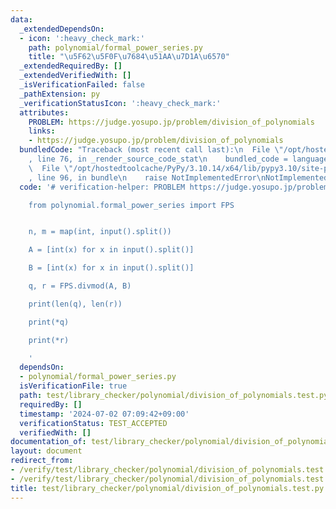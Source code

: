 ```yaml
---
data:
  _extendedDependsOn:
  - icon: ':heavy_check_mark:'
    path: polynomial/formal_power_series.py
    title: "\u5F62\u5F0F\u7684\u51AA\u7D1A\u6570"
  _extendedRequiredBy: []
  _extendedVerifiedWith: []
  _isVerificationFailed: false
  _pathExtension: py
  _verificationStatusIcon: ':heavy_check_mark:'
  attributes:
    PROBLEM: https://judge.yosupo.jp/problem/division_of_polynomials
    links:
    - https://judge.yosupo.jp/problem/division_of_polynomials
  bundledCode: "Traceback (most recent call last):\n  File \"/opt/hostedtoolcache/PyPy/3.10.14/x64/lib/pypy3.10/site-packages/onlinejudge_verify/documentation/build.py\"\
    , line 76, in _render_source_code_stat\n    bundled_code = language.bundle(\n\
    \  File \"/opt/hostedtoolcache/PyPy/3.10.14/x64/lib/pypy3.10/site-packages/onlinejudge_verify/languages/python.py\"\
    , line 96, in bundle\n    raise NotImplementedError\nNotImplementedError\n"
  code: '# verification-helper: PROBLEM https://judge.yosupo.jp/problem/division_of_polynomials

    from polynomial.formal_power_series import FPS


    n, m = map(int, input().split())

    A = [int(x) for x in input().split()]

    B = [int(x) for x in input().split()]

    q, r = FPS.divmod(A, B)

    print(len(q), len(r))

    print(*q)

    print(*r)

    '
  dependsOn:
  - polynomial/formal_power_series.py
  isVerificationFile: true
  path: test/library_checker/polynomial/division_of_polynomials.test.py
  requiredBy: []
  timestamp: '2024-07-02 07:09:42+09:00'
  verificationStatus: TEST_ACCEPTED
  verifiedWith: []
documentation_of: test/library_checker/polynomial/division_of_polynomials.test.py
layout: document
redirect_from:
- /verify/test/library_checker/polynomial/division_of_polynomials.test.py
- /verify/test/library_checker/polynomial/division_of_polynomials.test.py.html
title: test/library_checker/polynomial/division_of_polynomials.test.py
---
```

